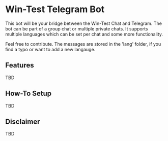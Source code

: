 # Win-Test Telegram Bot

This bot will be your bridge between the Win-Test Chat and Telegram. The bot can be part of a group chat or multiple private chats. It supports multiple languages which can be set per chat and some more functionality.

Feel free to contribute. The messages are stored in the 'lang' folder, if you find a typo or want to add a new langauge.

## Features
TBD

## How-To Setup
TBD

## Disclaimer
TBD
